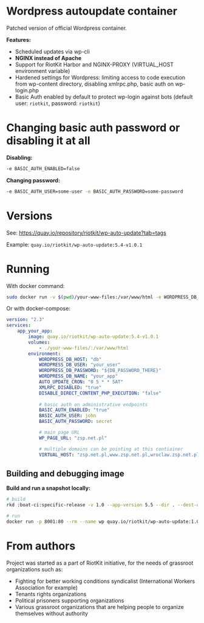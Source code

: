 Wordpress autoupdate container
==============================

Patched version of official Wordpress container.

**Features:**
- Scheduled updates via wp-cli
- **NGINX instead of Apache**
- Support for RiotKit Harbor and NGINX-PROXY (VIRTUAL_HOST environment variable)
- Hardened settings for Wordpress: limiting access to code execution from wp-content directory, disabling xmlrpc.php, basic auth on wp-login.php
- Basic Auth enabled by default to protect wp-login against bots (default user: `riotkit`, password: `riotkit`)

Changing basic auth password or disabling it at all
===================================================

**Disabling:**

```bash
-e BASIC_AUTH_ENABLED=false
```

**Changing password:**

```bash
-e BASIC_AUTH_USER=some-user -e BASIC_AUTH_PASSWORD=some-password
```

Versions
========

See: https://quay.io/repository/riotkit/wp-auto-update?tab=tags

Example: `quay.io/riotkit/wp-auto-update:5.4-v1.0.1`

Running
=======

With docker command:

```bash
sudo docker run -v $(pwd)/your-www-files:/var/www/html -e WORDPRESS_DB_HOST=... -e WORDPRESS_DB_USER=... -e WORDPRESS_DB_PASSWORD=... -e WORDPRESS_DB_NAME=... -p 80:80 quay.io/riotkit/wp-auto-update:5.4-v1.0.1
```

Or with docker-compose:

```yaml
version: "2.3"
services:
    app_your_app:
        image: quay.io/riotkit/wp-auto-update:5.4-v1.0.1
        volumes:
            - ./your-www-files/:/var/www/html
        environment:
            WORDPRESS_DB_HOST: "db"
            WORDPRESS_DB_USER: "your_user"
            WORDPRESS_DB_PASSWORD: "${DB_PASSWORD_THERE}"
            WORDPRESS_DB_NAME: "your_app"
            AUTO_UPDATE_CRON: "0 5 * * SAT"
            XMLRPC_DISABLED: "true"
            DISABLE_DIRECT_CONTENT_PHP_EXECUTION: "false"
          
            # basic auth on administrative endpoints
            BASIC_AUTH_ENABLED: "true"
            BASIC_AUTH_USER: john
            BASIC_AUTH_PASSWORD: secret

            # main page URL
            WP_PAGE_URL: "zsp.net.pl"

            # multiple domains can be pointing at this contiainer
            VIRTUAL_HOST: "zsp.net.pl,www.zsp.net.pl,wroclaw.zsp.net.pl,wwww.wroclaw.zsp.net.pl"

```

Building and debugging image
----------------------------

**Build and run a snapshot locally:**

```bash
# build
rkd :boat-ci:specific-release -v 1.0 --app-version 5.5 --dir . --dest-docker-repo="quay.io/riotkit/wp-auto-update" --docker-build-opts="" --become=root

# run
docker run -p 8001:80 --rm --name wp quay.io/riotkit/wp-auto-update:1.0
```

From authors
============

Project was started as a part of RiotKit initiative, for the needs of grassroot organizations such as:

- Fighting for better working conditions syndicalist (International Workers Association for example)
- Tenants rights organizations
- Political prisoners supporting organizations
- Various grassroot organizations that are helping people to organize themselves without authority
